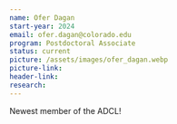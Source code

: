 ```yaml
---
name: Ofer Dagan
start-year: 2024
email: ofer.dagan@colorado.edu
program: Postdoctoral Associate
status: current
picture: /assets/images/ofer_dagan.webp
picture-link: 
header-link: 
research:
---
```


Newest member of the ADCL!
